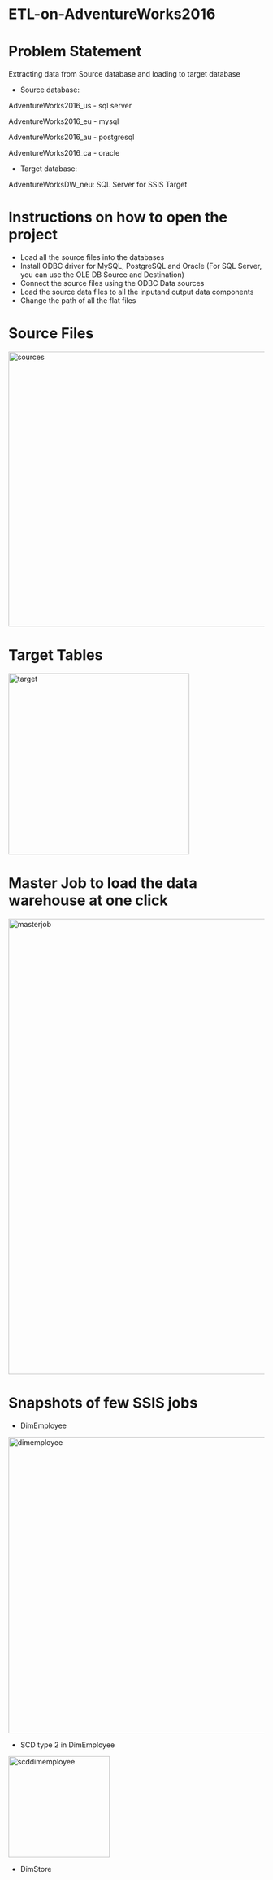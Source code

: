 # ETL-on-AdventureWorks2016

# Problem Statement 

Extracting data from Source database and loading to target database

-	Source database: 

AdventureWorks2016_us - sql server 

AdventureWorks2016_eu - mysql  

AdventureWorks2016_au - postgresql  

AdventureWorks2016_ca - oracle 

-	Target database: 

AdventureWorksDW_neu: SQL Server for SSIS Target

# Instructions on how to open the project

- Load all the source files into the databases
- Install ODBC driver for MySQL, PostgreSQL and Oracle (For SQL Server, you can use the OLE DB Source and Destination)
- Connect the source files using the ODBC Data sources
- Load the source data files to all the inputand output data components
- Change the path of all the flat files


# Source Files

<img width="540" alt="sources" src="https://user-images.githubusercontent.com/32627251/39931072-5ba9c154-550a-11e8-844a-6aff9e40490c.PNG">

# Target Tables

<img width="356" alt="target" src="https://user-images.githubusercontent.com/32627251/39931967-def6cfe6-550c-11e8-8611-e5482e881b1a.PNG">

# Master Job to load the data warehouse at one click
<img width="895" alt="masterjob" src="https://user-images.githubusercontent.com/32627251/39933803-f3793d8c-5511-11e8-91b5-ccdccb85d88d.PNG">

# Snapshots of few SSIS jobs

- DimEmployee
<img width="582" alt="dimemployee" src="https://user-images.githubusercontent.com/32627251/39934880-426fa34c-5515-11e8-9ae2-606cc9a6f154.PNG">

- SCD type 2 in DimEmployee

<img width="199" alt="scddimemployee" src="https://user-images.githubusercontent.com/32627251/39939190-6a23b208-5523-11e8-815f-cbb5b95fde85.PNG">

- DimStore


